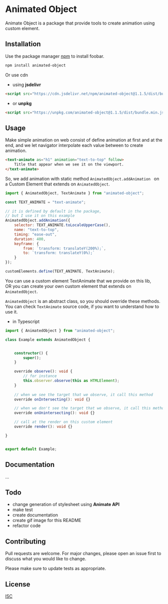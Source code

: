 # Animated Object

Animate Object is a package that provide tools to create animation using custom element.

## Installation

Use the package manager [npm](npmjs.com/) to install foobar.

```bash
npm install animated-object
```

Or use cdn 

- using **jsdelivr**
```html
<script src="https://cdn.jsdelivr.net/npm/animated-object@1.1.5/dist/bundle.min.js" type="module"></script>
```
- or **unpkg**
```html
<script src="https://unpkg.com/animated-object@1.1.5/dist/bundle.min.js"></script>
```

## Usage

Make simple animation on web consist of define animation at first and at the end, and we let navigator interpolate each value between to create animation.

```html
<text-animate as="h1" animation="text-to-top" follow>
    Title that appear when we see it on the viewport.
</text-animate>
```

So, we add animation with static method `AnimatedObject.addAnimation `
on a Custom Element that extends on `AnimatedObject`.

```js
import { AnimatedObject, TextAnimate } from "animated-object";

const TEXT_ANIMATE = "text-animate";

// it is defined by default in the package,
// but I use it on this example
AnimatedObject.addAnimation({
    selector: TEXT_ANIMATE.toLocaleUpperCase(),
    name: "text-to-top",
    timing: "ease-out",
    duration: 400,
    keyframe: {
        from: `transform: translateY(200%);`,
        to: `transform: translateY(0%);`
    }
});

customElements.define(TEXT_ANIMATE, TextAnimate);
```

You can use a custom element TextAnimate that we provide on this lib,  
OR you can create your own custom element that extends on `AnimatedObject`.

`AnimatedObject` is an abstract class, so you should override these methods. 
You can check `TextAnimate` source code, if you want to understand how to use it.

- in Typescript
```ts
import { AnimatedObject } from "animated-object";

class Example extends AnimatedObject {


    constructor() {
        super();
    }

    override observe(): void {
        // for instance
        this.observer.observe(this as HTMLElement);
    }
    
    // when we see the target that we observe, it call this method
    override onIntersecting(): void {}

    // when we don't see the target that we observe, it call this method
    override onUnintersecting(): void {}

    // call at the render on this custom element
    override render(): void {}

}


export default Example;
```

## Documentation

...

## Todo

- change generation of stylesheet using **Animate API**
- make test
- create documentation
- create gif image for this README
- refactor code

## Contributing

Pull requests are welcome. For major changes, please open an issue first to discuss what you would like to change.

Please make sure to update tests as appropriate.

## License

[ISC](./LICENSE.txt)